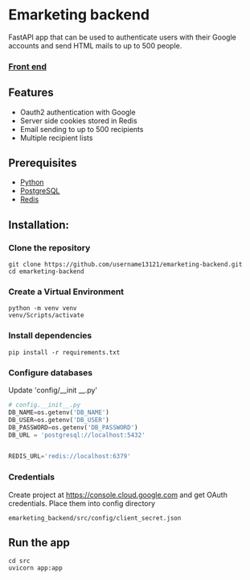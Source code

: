 # Emarketing backend

FastAPI app that can be used to authenticate users with their Google accounts and send HTML mails to up to 500 people.

### [Front end](https://github.com/qara-qurt/email_marketing_service)

## Features
* Oauth2 authentication with Google
* Server side cookies stored in Redis
* Email sending to up to 500 recipients
* Multiple recipient lists


## Prerequisites
* [Python](https://python.org)
* [PostgreSQL](https://postgresql.org)
* [Redis](https://redis.io)


## Installation:

### Clone the repository

```commandline
git clone https://github.com/username13121/emarketing-backend.git
cd emarketing-backend
```

### Create a Virtual Environment

```commandline
python -m venv venv
venv/Scripts/activate
```

### Install dependencies
```commandline
pip install -r requirements.txt
```

### Configure databases
Update 'config/__init __.py'
```python
# config.__init__.py
DB_NAME=os.getenv('DB_NAME')
DB_USER=os.getenv('DB_USER')
DB_PASSWORD=os.getenv('DB_PASSWORD')
DB_URL = 'postgresql://localhost:5432'


REDIS_URL='redis://localhost:6379'
```
### Credentials
Create project at https://console.cloud.google.com and get OAuth credentials. Place them into config directory
```
emarketing_backend/src/config/client_secret.json
```

## Run the app
```commandline
cd src
uvicorn app:app
```
